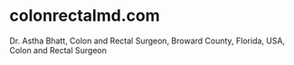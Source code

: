 # colonrectalmd.com
Dr. Astha Bhatt, Colon and Rectal Surgeon, Broward County, Florida, USA, Colon and Rectal Surgeon
